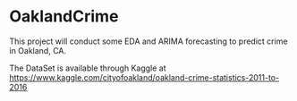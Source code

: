 # OaklandCrime
This project will conduct some EDA and ARIMA forecasting to predict crime in Oakland, CA. 

The DataSet is available through Kaggle at 
https://www.kaggle.com/cityofoakland/oakland-crime-statistics-2011-to-2016
